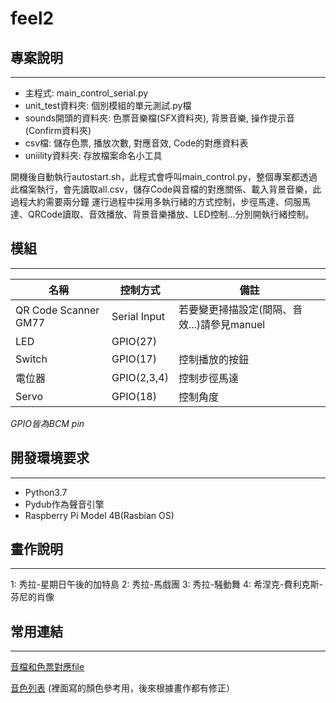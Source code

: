 # feel2

## 專案說明
---
- 主程式: main_control_serial.py
- unit_test資料夾: 個別模組的單元測試.py檔
- sounds開頭的資料夾: 色票音樂檔(SFX資料夾), 背景音樂, 操作提示音(Confirm資料夾)
- csv檔: 儲存色票, 播放次數, 對應音效, Code的對應資料表
- uniility資料夾: 存放檔案命名小工具


開機後自動執行autostart.sh，此程式會呼叫main_control.py，整個專案都透過此檔案執行，會先讀取all.csv，儲存Code與音檔的對應關係、載入背景音樂，此過程大約需要兩分鐘
運行過程中採用多執行緒的方式控制，步徑馬達、伺服馬達、QRCode讀取、音效播放、背景音樂播放、LED控制...分別開執行緒控制。

## 模組
---
| 名稱 | 控制方式 | 備註 |
| --- | --- | --- |
| QR Code Scanner GM77| Serial Input | 若要變更掃描設定(間隔、音效...)請參見manuel |
| LED | GPIO(27) | |
| Switch | GPIO(17) | 控制播放的按鈕
| 電位器 | GPIO(2,3,4) | 控制步徑馬達 |
| Servo | GPIO(18) | 控制角度 |


*GPIO皆為BCM pin*

## 開發環境要求
---

- Python3.7
- Pydub作為聲音引擎
- Raspberry Pi Model 4B(Rasbian OS)

## 畫作說明
---
1: 秀拉-星期日午後的加特島
2: 秀拉-馬戲團
3: 秀拉-騒動舞
4: 希涅克-費利克斯-芬尼的肖像 

## 常用連結
---
[音檔和色票對應file](https://docs.google.com/spreadsheets/d/1vDnh0Sb9ZLYLoW9fTqGnQfbzMFge6I3uIEwoA7uLpns/edit#gid=0)

[音色列表](https://docs.google.com/document/d/1vvbD43TpmT22kZZp7BF6BkinNLo6mANS4iosYzWDRcw/edit?usp=sharing)
(裡面寫的顏色參考用，後來根據畫作都有修正）
